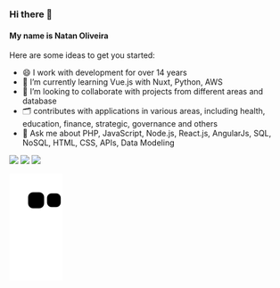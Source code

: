 ### Hi there 👋
#### My name is Natan Oliveira


<!--**natanoliveira/natanoliveira** is a ✨ _special_ ✨ repository because its `README.md` (this file) appears on your GitHub profile.-->

Here are some ideas to get you started:

- 😄 I work with development for over 14 years
- 🌱 I’m currently learning Vue.js with Nuxt, Python, AWS
- 👯 I’m looking to collaborate with projects from different areas and database
- 🗂️ contributes with applications in various areas, including health, education, finance, strategic, governance and others
- 💬 Ask me about PHP, JavaScript, Node.js, React.js, AngularJs, SQL, NoSQL, HTML, CSS, APIs, Data Modeling

<a href = "mailto:natanoliveirati@gmail.com"><img src="https://img.shields.io/badge/Gmail-D14836?style=for-the-badge&logo=gmail&logoColor=white" target="_blank"></a> 
<a href="https://www.linkedin.com/in/natan-oliveira-sousa/" target="_blank"><img src="https://img.shields.io/badge/-LinkedIn-%230077B5?style=for-the-badge&logo=linkedin&logoColor=white" target="_blank"></a> 
<a href="https://instagram.com/natan_oliveira" target="_blank"><img src="https://img.shields.io/badge/-Instagram-%23E4405F?style=for-the-badge&logo=instagram&logoColor=white" target="_blank"></a>
<!--
- 😄 Pronouns: ...
- ⚡ Fun fact: ...
-->

<!--
<div>
<a href="https://github.com/seu-usuário-aqui">
<img height="180em" src="https://github-readme-stats.vercel.app/api/top-langs/?username=natanoliveira&layout=compact&langs_count=7&theme=dracula"/>
<img height="180em" src="https://github-readme-stats.vercel.app/api?username=natanoliveira&show_icons=true&theme=dracula&include_all_commits=true&count_private=true"/>
</div>
-->
  
![Snake animation](https://github.com/natanoliveira/natanoliveira/blob/output/github-contribution-grid-snake.svg)
